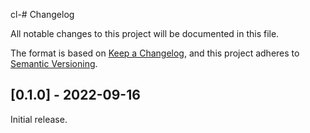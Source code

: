 cl-# Changelog

All notable changes to this project will be documented in this file.

The format is based on [Keep a Changelog],
and this project adheres to [Semantic Versioning].

## [0.1.0] - 2022-09-16

Initial release.

[keep a changelog]: https://keepachangelog.com/en/1.0.0/
[semantic versioning]: https://semver.org/spec/v2.0.0.html
